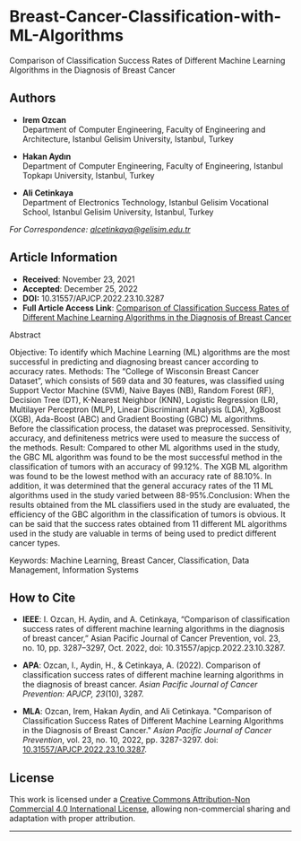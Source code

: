 # Breast-Cancer-Classification-with-ML-Algorithms

Comparison of Classification Success Rates of Different Machine Learning Algorithms in the Diagnosis of Breast Cancer

## Authors
- **Irem Ozcan**  
  Department of Computer Engineering, Faculty of Engineering and Architecture, Istanbul Gelisim University, Istanbul, Turkey

- **Hakan Aydın**  
  Department of Computer Engineering, Faculty of Engineering, Istanbul Topkapı University, Istanbul, Turkey

- **Ali Cetinkaya**  
  Department of Electronics Technology, Istanbul Gelisim Vocational School, Istanbul Gelisim University, Istanbul, Turkey  

*For Correspondence: alcetinkaya@gelisim.edu.tr*

## Article Information
- **Received**: November 23, 2021  
- **Accepted**: December 25, 2022
- **DOI:** 10.31557/APJCP.2022.23.10.3287
- **Full Article Access Link**: [Comparison of Classification Success Rates of Different Machine Learning Algorithms in the Diagnosis of Breast Cancer](https://journal.waocp.org/article_90310.html)

Abstract

Objective: To identify which Machine Learning (ML) algorithms are the most successful in predicting and diagnosing breast cancer according to accuracy rates. Methods: The “College of Wisconsin Breast Cancer Dataset”, which consists of 569 data and 30 features, was classified using Support Vector Machine (SVM), Naive Bayes (NB), Random Forest (RF), Decision Tree (DT), K-Nearest Neighbor (KNN), Logistic Regression (LR), Multilayer Perceptron (MLP), Linear Discriminant Analysis (LDA), XgBoost (XGB), Ada-Boost (ABC) and Gradient Boosting (GBC) ML algorithms. Before the classification process, the dataset was preprocessed. Sensitivity, accuracy, and definiteness metrics were used to measure the success of the methods. Result: Compared to other ML algorithms used in the study, the GBC ML algorithm was found to be the most successful method in the classification of tumors with an accuracy of 99.12%. The XGB ML algorithm was found to be the lowest method with an accuracy rate of 88.10%. In addition, it was determined that the general accuracy rates of the 11 ML algorithms used in the study varied between 88-95%.Conclusion: When the results obtained from the ML classifiers used in the study are evaluated, the efficiency of the GBC algorithm in the classification of tumors is obvious. It can be said that the success rates obtained from 11 different ML algorithms used in the study are valuable in terms of being used to predict different cancer types.

Keywords: Machine Learning, Breast Cancer, Classification, Data Management, Information Systems

## How to Cite

- **IEEE**: I. Ozcan, H. Aydin, and A. Cetinkaya, “Comparison of classification success rates of different machine learning algorithms in the diagnosis of breast cancer,” Asian Pacific Journal of Cancer Prevention, vol. 23, no. 10, pp. 3287–3297, Oct. 2022, doi: 10.31557/apjcp.2022.23.10.3287.

- **APA**: Ozcan, I., Aydin, H., & Cetinkaya, A. (2022). Comparison of classification success rates of different machine learning algorithms in the diagnosis of breast cancer. *Asian Pacific Journal of Cancer Prevention: APJCP, 23*(10), 3287.

- **MLA**: Ozcan, Irem, Hakan Aydin, and Ali Cetinkaya. "Comparison of Classification Success Rates of Different Machine Learning Algorithms in the Diagnosis of Breast Cancer." *Asian Pacific Journal of Cancer Prevention*, vol. 23, no. 10, 2022, pp. 3287-3297. doi: [10.31557/APJCP.2022.23.10.3287](https://doi.org/10.31557/APJCP.2022.23.10.3287).

## License
This work is licensed under a [Creative Commons Attribution-Non Commercial 4.0 International License](https://creativecommons.org/licenses/by-nc/4.0/), allowing non-commercial sharing and adaptation with proper attribution.

---

